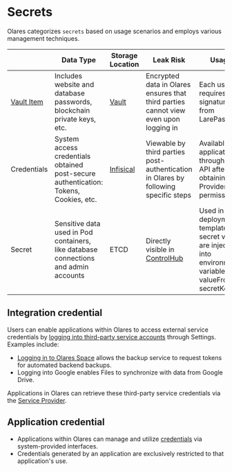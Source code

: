 # Secrets


Olares categorizes `secrets` based on usage scenarios and employs various management techniques.

|                 | Data Type                                                                            | Storage Location                              | Leak Risk                                                                              | Usage                                                                                                                  |
|-----------------| ------------------------------------------------------------------------------------ | --------------------------------------------- | -------------------------------------------------------------------------------------- | ---------------------------------------------------------------------------------------------------------------------- |
| [Vault Item](s) | Includes website and database passwords, blockchain private keys, etc.               | [Vault](../../how-to/olares/vault/index.md) | Encrypted data in Olares ensures that third parties cannot view even upon logging in | Each use requires a signature from LarePass                                                                           |
| Credentials     | System access credentials obtained post-secure authentication: Tokens, Cookies, etc. | [Infisical](https://infisical.com/)           | Viewable by third parties post-authentication in Olares by following specific steps  | Available to applications through an API after obtaining Provider permissions                                          |
| Secret          | Sensitive data used in Pod containers, like database connections and admin accounts  | ETCD                                          | Directly visible in [ControlHub](../../how-to/olares/controlhub/browse.md#secrets)   | Used in Helm deployment templates; secret values are injected into environment variables via valueFrom -> secretKeyRef |

## Integration credential

Users can enable applications within Olares to access external service credentials by [logging into third-party service accounts](../../how-to/olares/settings/integration.md#third-party-account) through Settings. Examples include:

- [Logging in to Olares Space](../terminus-space/manage-accounts.md#log-in-to-olares-space) allows the backup service to request tokens for automated backend backups.
- Logging into Google enables Files to synchronize with data from Google Drive.

Applications in Olares can retrieve these third-party service credentials via the [Service Provider](../../developer/develop/advanced/provider.md).

## Application credential

- Applications within Olares can manage and utilize [credentials](../../developer/develop/advanced/secret.md) via system-provided interfaces.
- Credentials generated by an application are exclusively restricted to that application's use.
